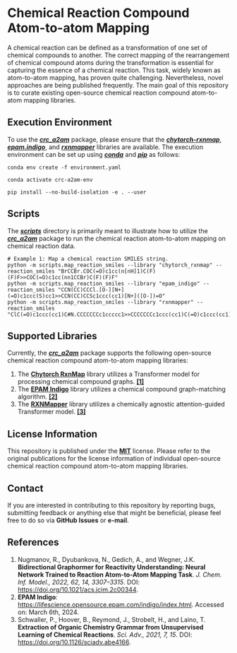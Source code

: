 # Chemical Reaction Compound Atom-to-atom Mapping

A chemical reaction can be defined as a transformation of one set of chemical compounds to another. The correct mapping
of the rearrangement of chemical compound atoms during the transformation is essential for capturing the essence of a
chemical reaction. This task, widely known as atom-to-atom mapping, has proven quite challenging. Nevertheless, novel
approaches are being published frequently. The main goal of this repository is to curate existing open-source chemical
reaction compound atom-to-atom mapping libraries.


## Execution Environment

To use the [***crc_a2am***](/crc_a2am) package, please ensure that the
[***chytorch-rxnmap***](https://github.com/chython/chytorch-rxnmap),
[***epam.indigo***](https://github.com/epam/Indigo), and [***rxnmapper***](https://github.com/rxn4chemistry/rxnmapper)
libraries are available. The execution environment can be set up using [***conda***](https://docs.conda.io/en/latest)
and [***pip***](https://pip.pypa.io/en/stable) as follows:

```shell
conda env create -f environment.yaml

conda activate crc-a2am-env

pip install --no-build-isolation -e . --user
```


## Scripts
The [***scripts***](/scripts) directory is primarily meant to illustrate how to utilize the [***crc_a2am***](/crc_a2am)
package to run the chemical reaction atom-to-atom mapping on chemical reaction data.

```shell
# Example 1: Map a chemical reaction SMILES string.
python -m scripts.map_reaction_smiles --library "chytorch_rxnmap" --reaction_smiles "BrCCBr.COC(=O)c1cc(n[nH]1)C(F)(F)F>>COC(=O)c1cc(nn1CCBr)C(F)(F)F"
python -m scripts.map_reaction_smiles --library "epam_indigo" --reaction_smiles "CCN(CC)CCCl.[O-][N+](=O)c1ccc(S)cc1>>CCN(CC)CCSc1ccc(cc1)[N+]([O-])=O"
python -m scripts.map_reaction_smiles --library "rxnmapper" --reaction_smiles "ClC(=O)c1ccc(cc1)C#N.CCCCCCCc1ccccc1>>CCCCCCCc1ccc(cc1)C(=O)c1ccc(cc1)C#N"
```


## Supported Libraries

Currently, the [***crc_a2am***](/crc_a2am) package supports the following open-source chemical reaction compound
atom-to-atom mapping libraries:

1. The [**Chytorch RxnMap**](https://github.com/chython/chytorch-rxnmap) library utilizes a Transformer model for processing chemical compound graphs.
   [**[1]**](#References)
2. The [**EPAM Indigo**](https://github.com/epam/Indigo) library utilizes a chemical compound graph-matching algorithm.
   [**[2]**](#References)
3. The [**RXNMapper**](https://github.com/rxn4chemistry/rxnmapper) library utilizes a chemically agnostic
   attention-guided Transformer model. [**[3]**](#References)


## License Information

This repository is published under the [**MIT**](/LICENSE) license. Please refer to the original publications for the
license information of individual open-source chemical reaction compound atom-to-atom mapping libraries.


## Contact

If you are interested in contributing to this repository by reporting bugs, submitting feedback or anything else that
might be beneficial, please feel free to do so via **GitHub Issues** or **e-mail**.


## References

1. Nugmanov, R., Dyubankova, N., Gedich, A., and Wegner, J.K. **Bidirectional Graphormer for Reactivity Understanding:
   Neural Network Trained to Reaction Atom-to-Atom Mapping Task**. *J. Chem. Inf. Model., 2022, 62, 14, 3307–3315*.
   DOI: https://doi.org/10.1021/acs.jcim.2c00344.
2. **EPAM Indigo**: https://lifescience.opensource.epam.com/indigo/index.html. Accessed on: March 6th, 2024.
3. Schwaller, P., Hoover, B., Reymond, J., Strobelt, H., and Laino, T. **Extraction of Organic Chemistry Grammar from
   Unsupervised Learning of Chemical Reactions**. *Sci. Adv., 2021, 7, 15*. DOI:
   https://doi.org/10.1126/sciadv.abe4166.
